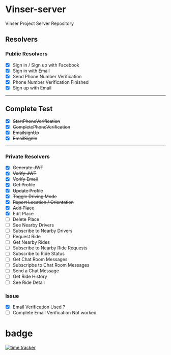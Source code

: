 # Vinser-server
Vinser Project Server Repository


## Resolvers

### Public Resolvers

- [x] Sign in / Sign up with Facebook
- [x] Sign in with Email 
- [x] Send Phone Number Verification
- [x] Phone Number Verification Finished
- [x] Sign up with Email

---

## Complete Test 

- [x] ~~StartPhoneVerification~~
- [x] ~~CompletePhoneVerification~~
- [x] ~~EmailsignUp~~
- [x] ~~EmailSignIn~~

---

### Private Resolvers

- [x] ~~Generate JWT~~
- [x] ~~Verify JWT~~
- [x] ~~Verify Email~~
- [x] ~~Get Profile~~
- [x] ~~Update Profile~~
- [x] ~~Toggle Driving Mode~~
- [x] ~~Report Location / Orientation~~
- [x] ~~Add Place~~
- [x] Edit Place
- [ ] Delete Place
- [ ] See Nearby Drivers
- [ ] Subscribe to Nearby Drivers
- [ ] Request Ride
- [ ] Get Nearby Rides
- [ ] Subscribe to Nearby Ride Requests
- [ ] Subscribe to Ride Status
- [ ] Get Chat Room Messages
- [ ] Subscripbe to Chat Room Messages
- [ ] Send a Chat Message
- [ ] Get Ride History
- [ ] See Ride Detail

### Issue

- [x] Email Verification Used ?
- [ ] Complete Email Verification Not worked

# badge

[![time tracker](https://wakatime.com/badge/github/vapvin/Vinser-server.svg)](https://wakatime.com/badge/github/vapvin/Vinser-server)